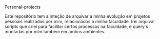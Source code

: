 Personal-projects

Este repositório tem a inteção de arquivar a minha evolução em projetos pessoais realizados por mim, relacionados a minha faculdade. Irei arquivar scripts que criei para facilitar certos processos na faculdade, e query's montadas por mim também em ambos ambientes.
